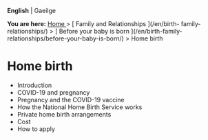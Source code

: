 **English** |  Gaeilge 

**You are here:** [ Home ](/en/) > [ Family and Relationships ](/en/birth-
family-relationships/) > [ Before your baby is born ](/en/birth-family-
relationships/before-your-baby-is-born/) > Home birth

#  Home birth

  * Introduction 
  * COVID-19 and pregnancy 
  * Pregnancy and the COVID-19 vaccine 
  * How the National Home Birth Service works 
  * Private home birth arrangements 
  * Cost 
  * How to apply 
